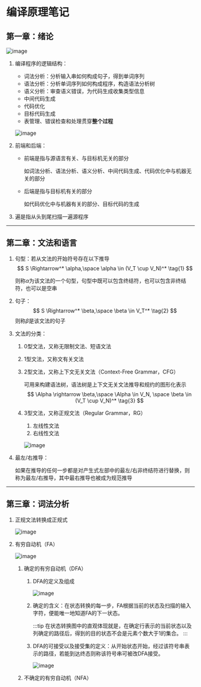 # 编译原理笔记

## 第一章：绪论

![image](https://qn-st0.yuketang.cn/Fq_mAL2_G19wtIZSMHEoKcBe6Y4K)

1. 编译程序的逻辑结构：
   - 词法分析：分析输入串如何构成句子，得到单词序列
   - 语法分析：分析单词序列如何构成程序，构造语法分析树
   - 语义分析：审查语义错误，为代码生成收集类型信息
   - 中间代码生成
   - 代码优化
   - 目标代码生成
   - 表管理、错误检查和处理贯穿**整个过程**
   
   ![image](https://qn-st0.yuketang.cn/FiP05XBQ5gzerE-DFd0vT1QOUrE8)
   
2. 前端和后端：

   - 前端是指与源语言有关、与目标机无关的部分

     如词法分析、语法分析、语义分析、中间代码生成、代码优化中与机器无关的部分

   - 后端是指与目标机有关的部分

     如代码优化中与机器有关的部分、目标代码的生成

3. 遍是指从头到尾扫描一遍源程序

---

## 第二章：文法和语言

1. 句型：若从文法的开始符号存在以下推导
   $$
   S \Rightarrow^* \alpha,\space \alpha \in (V_T \cup V_N)^* \tag{1}
   $$
   

   则称$\alpha$为该文法的一个句型，句型中既可以包含终结符，也可以包含非终结符，也可以是空串

2. 句子：
   $$
   S \Rightarrow^* \beta,\space \beta \in V_T^* \tag{2}
   $$
   则称$\beta$是该文法的句子

3. 文法的分类：

   1. 0型文法，又称无限制文法、短语文法

   2. 1型文法，又称文有关文法

   3. 2型文法，又称上下文无关文法（Context-Free Grammar，CFG）

      可用来构建语法树，语法树是上下文无关文法推导和规约的图形化表示
      $$
      \Alpha \rightarrow \beta,\space \Alpha \in V_N, \space \beta \in (V_T \cup V_N)^* \tag{3}
      $$
   
   4. 3型文法，又称正规文法（Regular Grammar，RG）
   
      1. 左线性文法
      2. 右线性文法
   
      ![image](https://changjiang-private-qn.yuketang.cn/slide/6176022/cover610_20230308101609.jpg?e=1685266663&token=IAM-gs8ue1pDIGwtR1CR0Zjdagg7Q2tn5G_1BqTmhmqa:M-MSfKPJMNwtjjZJ-uMpVhbBBEI=)
   
4. 最左/右推导：

   如果在推导的任何一步都是对产生式左部中的最左/右非终结符进行替换，则称为最左/右推导，其中最右推导也被成为规范推导

---

## 第三章：词法分析

1. 正规文法转换成正规式

   ![image](https://changjiang-private-qn.yuketang.cn/slide/6176022/cover685_20230308101616.jpg?e=1685266663&token=IAM-gs8ue1pDIGwtR1CR0Zjdagg7Q2tn5G_1BqTmhmqa:POqsdgFbT44awFYbziL60gZTn-s=)

2. 有穷自动机（FA）

   ![image](https://changjiang-private-qn.yuketang.cn/slide/6176022/cover682_20230308101544.jpg?e=1685266663&token=IAM-gs8ue1pDIGwtR1CR0Zjdagg7Q2tn5G_1BqTmhmqa:kwYHerbpjMYeBQSk5q6PAJWMsr4=)

   1. 确定的有穷自动机（DFA）

      1. DFA的定义及组成

         ![image](https://changjiang-private-qn.yuketang.cn/slide/6176022/cover693_20230308101546.jpg?e=1685266663&token=IAM-gs8ue1pDIGwtR1CR0Zjdagg7Q2tn5G_1BqTmhmqa:Zhk5Lg0OToBfeaOHaDwzxP-3v5E=)

      2. 确定的含义：在状态转换的每一步，FA根据当前的状态及扫描的输入字符，便能唯一地知道FA的下一状态。

         :::tip
         在状态转换图中的直观体现就是，在确定行表示的当前状态以及列确定的路径后，得到的目的状态不会是元素个数大于1的集合。
         :::
   
      3. DFA的可接受以及接受集的定义：从开始状态开始，经过该符号串表示的路径，若能到达终态则称该符号串可被改DFA接受。
   
         ![image](https://changjiang-private-qn.yuketang.cn/slide/6176022/cover704_20230308101549.jpg?e=1685266663&token=IAM-gs8ue1pDIGwtR1CR0Zjdagg7Q2tn5G_1BqTmhmqa:yP4IZcv8kIDzBomTJ_neWaeIE4Y=)
   
   2. 不确定的有穷自动机（NFA）
